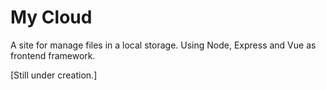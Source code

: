 # My Cloud

A site for manage files in a local storage. Using Node, Express and Vue
as frontend framework.

[Still under creation.]
